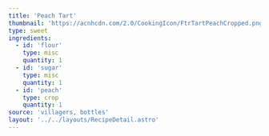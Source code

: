 ```yaml
---
title: 'Peach Tart'
thumbnail: 'https://acnhcdn.com/2.0/CookingIcon/FtrTartPeachCropped.png'
type: sweet
ingredients:
  - id: 'flour'
    type: misc
    quantity: 1
  - id: 'sugar'
    type: misc
    quantity: 1
  - id: 'peach'
    type: crop
    quantity: 1
source: 'villagers, bottles'
layout: '../../layouts/RecipeDetail.astro'
---
```

